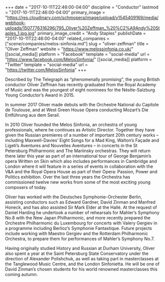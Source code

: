 +++
date = "2017-10-11T22:46:00-04:00"
discipline = "Conductor"
lastmod = "2017-10-11T22:46:00-04:00"
primary_image = "https://res.cloudinary.com/schmopera/image/upload/v1545409169/media/webhook-uploads/1507776316296/795_Oliver%20Zeffman_%20%C2%A9Andy%20Staples_1.jpg.jpg"
primary_image_credit = "Andy Staples"
publishDate = "2017-10-11T22:46:00-04:00"
related_companies = ["scene/companies/melos-sinfonia.md"]
slug = "oliver-zeffman"
title = "Oliver Zeffman"
website = "https://www.melossinfonia.co.uk/"
[[social_media]]
platform = "Facebook"
template = "social-media"
url = "https://www.facebook.com/MelosSinfonia/"
[[social_media]]
platform = "Twitter"
template = "social-media"
url = "https://twitter.com/MelosSinfonia"
+++

Described by The Telegraph as “phenomenally promising”, the young British conductor Oliver Zeffman has recently graduated from the Royal Academy of Music and was the youngest of eight nominees for the Néstle-Salzburg Young Conductor’s Award in 2015.

In summer 2017 Oliver made debuts with the Orchestre National du Capitole de Toulouse, and at West Green House Opera conducting Mozart’s Die Entführung aus dem Serail. 

In 2010 Oliver founded the Melos Sinfonia, an orchestra of young professionals, where he continues as Artistic Director. Together they have given the Russian premieres of a number of important 20th century works – including Maxwell-Davies’ Eight Songs for a Mad King, Walton’s Façade and Ligeti’s Aventures and Nouvelles Aventures – in concerts in the St Petersburg Philharmonic and The Mariinsky orchestras. They will return there later this year as part of an international tour of George Benjamin’s opera Written on Skin which also includes performances in Cambridge and London where it will feature in a series of events in collaboration with the V&A and the Royal Opera House as part of their Opera: Passion, Power and Politics exhibition. Over the last three years the Orchestra has commissioned twelve new works from some of the most exciting young composers of today.

Oliver has worked with the Deutsches Symphonie-Orchester Berlin, assisting conductors such as Edward Gardner, David Zinman and Manfred Honeck, and has also assisted Sir Mark Elder at the Hallé. At the request of Daniel Harding he undertook a number of rehearsals for Mahler’s Symphony No.8 with the New Japan Philharmonic, and more recently prepared the Orchestre Philharmonic du Luxembourg for concerts with Valery Gergiev in a programme including Berlioz’s Symphonie Fantastique. Future projects include working  with Maestro Gergiev and the Rotterdam Philharmonic Orchestra, to prepare them for performances of Mahler’s Symphony No.7.  

Having originally studied History and Russian at Durham University, Oliver also spent a year at the Saint Petersburg State Conservatory under the direction of Alexander Polishchuk, as well as taking part in masterclasses at the Tanglewood Music Centre, and the London Sinfonietta. He will be one of David Zinman’s chosen students for his world renowned masterclasses this coming autumn. 
